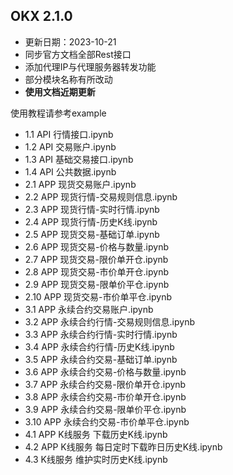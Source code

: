 ## OKX 2.1.0

- 更新日期：2023-10-21
- 同步官方文档全部Rest接口
- 添加代理IP与代理服务器转发功能
- 部分模块名称有所改动
- **使用文档近期更新**

使用教程请参考example

- 1.1 API 行情接口.ipynb
- 1.2 API 交易账户.ipynb
- 1.3 API 基础交易接口.ipynb
- 1.4 API 公共数据.ipynb 
- 2.1 APP 现货交易账户.ipynb
- 2.2 APP 现货行情-交易规则信息.ipynb
- 2.3 APP 现货行情-实时行情.ipynb
- 2.4 APP 现货行情-历史K线.ipynb
- 2.5 APP 现货交易-基础订单.ipynb
- 2.6 APP 现货交易-价格与数量.ipynb
- 2.7 APP 现货交易-限价单开仓.ipynb
- 2.8 APP 现货交易-市价单开仓.ipynb
- 2.9 APP 现货交易-限单价平仓.ipynb
- 2.10 APP 现货交易-市价单平仓.ipynb
- 3.1 APP 永续合约交易账户.ipynb
- 3.2 APP 永续合约行情-交易规则信息.ipynb
- 3.3 APP 永续合约行情-实时行情.ipynb
- 3.4 APP 永续合约行情-历史K线.ipynb
- 3.5 APP 永续合约交易-基础订单.ipynb
- 3.6 APP 永续合约交易-价格与数量.ipynb
- 3.7 APP 永续合约交易-限价单开仓.ipynb
- 3.8 APP 永续合约交易-市价单开仓.ipynb
- 3.9 APP 永续合约交易-限单价平仓.ipynb
- 3.10 APP 永续合约交易-市价单平仓.ipynb
- 4.1 APP K线服务 下载历史K线.ipynb
- 4.2 APP K线服务 每日定时下载昨日历史K线.ipynb
- 4.3 K线服务 维护实时历史K线.ipynb
